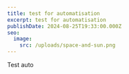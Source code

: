 ```yaml
---
title: test for automatisation
excerpt: test for automatisation
publishDate: 2024-08-25T19:33:00.000Z
seo:
  image:
    src: /uploads/space-and-sun.png
---
```

Test auto

